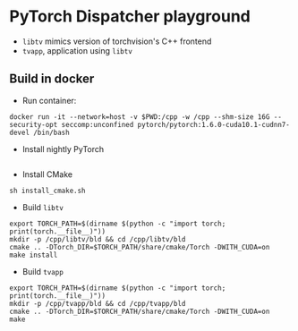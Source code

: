 # PyTorch Dispatcher playground

- `libtv` mimics version of torchvision's C++ frontend
- `tvapp`, application using `libtv`

## Build in docker

- Run container:
```
docker run -it --network=host -v $PWD:/cpp -w /cpp --shm-size 16G --security-opt seccomp:unconfined pytorch/pytorch:1.6.0-cuda10.1-cudnn7-devel /bin/bash
```

- Install nightly PyTorch
```

```

- Install CMake
```
sh install_cmake.sh
```


- Build `libtv`
```
export TORCH_PATH=$(dirname $(python -c "import torch; print(torch.__file__)"))
mkdir -p /cpp/libtv/bld && cd /cpp/libtv/bld 
cmake .. -DTorch_DIR=$TORCH_PATH/share/cmake/Torch -DWITH_CUDA=on
make install
```

- Build `tvapp`
```
export TORCH_PATH=$(dirname $(python -c "import torch; print(torch.__file__)"))
mkdir -p /cpp/tvapp/bld && cd /cpp/tvapp/bld 
cmake .. -DTorch_DIR=$TORCH_PATH/share/cmake/Torch -DWITH_CUDA=on
make
```